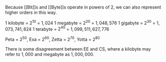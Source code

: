 Because [[Bit]]s and [[Byte]]s operate in powers of 2, we can also represent higher orders in this way.

1 kilobyte = $2^{10}$ = $1,024$
1 megabyte = $2^{20}$ = $1,048,576$
1 gigabyte = $2^{30}$ = $1,073,741,824$
1 terabyte = $2^{40}$ = $1,099,511,627,776$

Peta = $2^{50}$, Exa = $2^{60}$, Zetta = $2^{70}$, Yotta = $2^{80}$

There is some disagreement between EE and CS, where a kilobyte may refer to $1,000$ and megabyte as $1,000,000$.